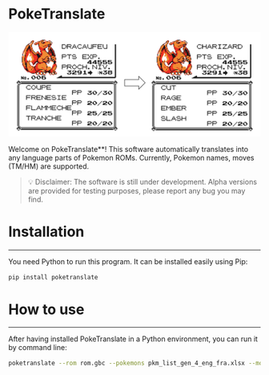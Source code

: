 # PokeTranslate

![Example of automatic translation on a GBC ROM](poketranslate_gbc.png)

Welcome on PokeTranslate**! This software automatically translates into any language parts of Pokemon ROMs. Currently, Pokemon names, moves (TM/HM) are supported.

> 💡 Disclaimer: The software is still under development. Alpha versions are provided for testing purposes, please report any bug you may find.
>

# Installation

---

You need Python to run this program. It can be installed easily using Pip:

```bash
pip install poketranslate
```

# How to use

---

After having installed PokeTranslate in a Python environment, you can run it by command line:

```bash
poketranslate --rom rom.gbc --pokemons pkm_list_gen_4_eng_fra.xlsx --moves pkm_list_moves_eng_fra.xlsx --tbl pkm_crystal.tbl
```